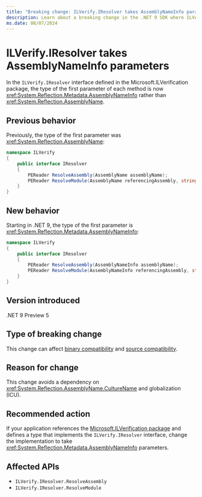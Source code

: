 ```yaml
---
title: "Breaking change: ILVerify.IResolver takes AssemblyNameInfo parameters"
description: Learn about a breaking change in the .NET 9 SDK where ILVerify.IResolver takes AssemblyNameInfo parameters.
ms.date: 08/07/2024
---
```

# ILVerify.IResolver takes AssemblyNameInfo parameters

In the `ILVerify.IResolver` interface defined in the Microsoft.ILVerification package, the type of the first parameter of each method is now <xref:System.Reflection.Metadata.AssemblyNameInfo> rather than <xref:System.Reflection.AssemblyName>.

## Previous behavior

Previously, the type of the first parameter was <xref:System.Reflection.AssemblyName>:

```csharp
namespace ILVerify
{
    public interface IResolver
    {
        PEReader ResolveAssembly(AssemblyName assemblyName);
        PEReader ResolveModule(AssemblyName referencingAssembly, string fileName);
    }
}
```

## New behavior

Starting in .NET 9, the type of the first parameter is <xref:System.Reflection.Metadata.AssemblyNameInfo>:

```csharp
namespace ILVerify
{
    public interface IResolver
    {
        PEReader ResolveAssembly(AssemblyNameInfo assemblyName);
        PEReader ResolveModule(AssemblyNameInfo referencingAssembly, string fileName);
    }
}
```

## Version introduced

.NET 9 Preview 5

## Type of breaking change

This change can affect [binary compatibility](../../categories.md#binary-compatibility) and [source compatibility](../../categories.md#source-compatibility).

## Reason for change

This change avoids a dependency on <xref:System.Reflection.AssemblyName.CultureName> and globalization (ICU).

## Recommended action

If your application references the [Microsoft.ILVerification package](https://www.nuget.org/packages/Microsoft.ILVerification) and defines a type that implements the `ILVerify.IResolver` interface, change the implementation to take <xref:System.Reflection.Metadata.AssemblyNameInfo> parameters.

## Affected APIs

- `ILVerify.IResolver.ResolveAssembly`
- `ILVerify.IResolver.ResolveModule`
